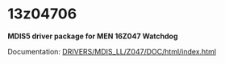 # 13z04706

**MDIS5 driver package for MEN 16Z047 Watchdog**

Documentation: [DRIVERS/MDIS_LL/Z047/DOC/html/index.html](DRIVERS/MDIS_LL/Z047/DOC/html/index.html)
